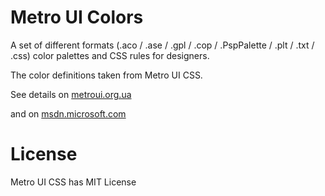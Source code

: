 # Metro UI Colors

A set of different formats (.aco / .ase / .gpl / .cop / .PspPalette /
.plt / .txt / .css) color palettes and CSS rules for designers.

The color definitions taken from Metro UI CSS.

See details on [metroui.org.ua][]

and on [msdn.microsoft.com][]

# License

Metro UI CSS has MIT License

  [metroui.org.ua]: http://metroui.org.ua/global.html
  [msdn.microsoft.com]: http://msdn.microsoft.com/library/windows/apps/ff402557%28v=vs.105%29.aspx
